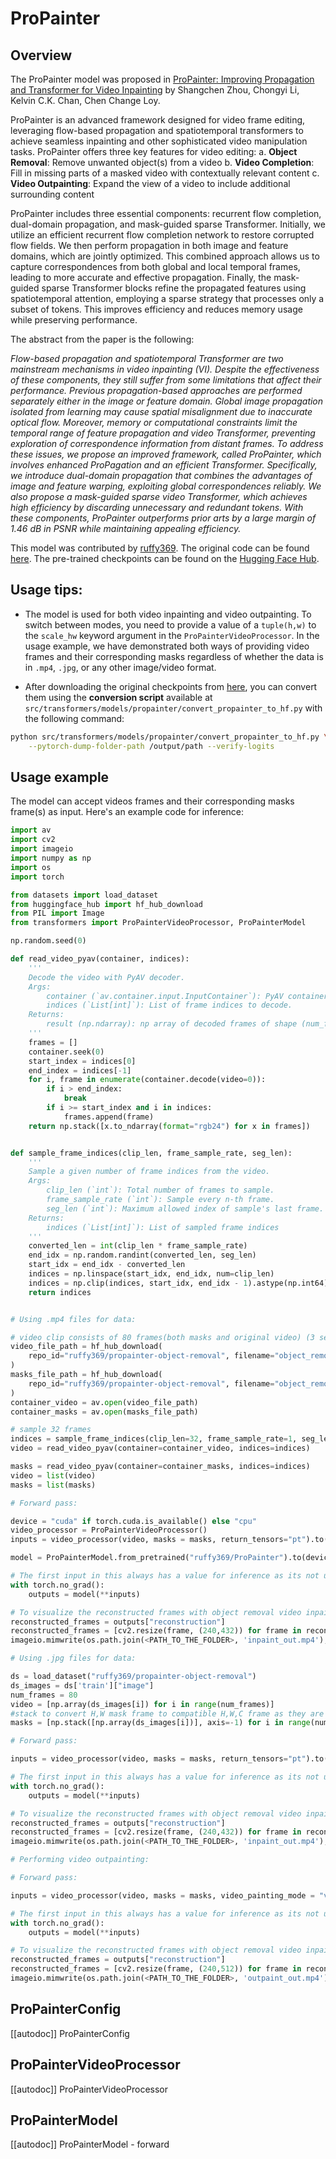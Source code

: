 <!--Copyright 2024 The HuggingFace Team. All rights reserved.

Licensed under the S-Lab License, Version 1.0 (the "License"); you may not use this file except in compliance with
the License. You may obtain a copy of the License at

https://github.com/sczhou/ProPainter/blob/main/LICENSE

Unless required by applicable law or agreed to in writing, software distributed under the License is distributed on
an "AS IS" BASIS, WITHOUT WARRANTIES OR CONDITIONS OF ANY KIND, either express or implied. See the License for the
specific language governing permissions and limitations under the License.

⚠️ Note that this file is in Markdown but contain specific syntax for our doc-builder (similar to MDX) that may not be
rendered properly in your Markdown viewer.

-->

# ProPainter

## Overview

The ProPainter model was proposed in [ProPainter: Improving Propagation and Transformer for Video Inpainting](https://arxiv.org/abs/2309.03897) by Shangchen Zhou, Chongyi Li, Kelvin C.K. Chan, Chen Change Loy.

ProPainter is an advanced framework designed for video frame editing, leveraging flow-based propagation and spatiotemporal transformers to achieve seamless inpainting and other sophisticated video manipulation tasks. ProPainter offers three key features for video editing:
a. **Object Removal**: Remove unwanted object(s) from a video
b. **Video Completion**: Fill in missing parts of a masked video with contextually relevant content
c. **Video Outpainting**: Expand the view of a video to include additional surrounding content

ProPainter includes three essential components: recurrent flow completion, dual-domain propagation, and mask-guided sparse Transformer. Initially, we utilize an efficient recurrent flow completion network to restore corrupted flow fields. We then perform propagation in both image and feature domains, which are jointly optimized. This combined approach allows us to capture correspondences from both global and local temporal frames, leading to more accurate and effective propagation. Finally, the mask-guided sparse Transformer blocks refine the propagated features using spatiotemporal attention, employing a sparse strategy that processes only a subset of tokens. This improves efficiency and reduces memory usage while preserving performance.

The abstract from the paper is the following:

*Flow-based propagation and spatiotemporal Transformer are two mainstream mechanisms in video inpainting (VI). Despite the effectiveness of these components, they still suffer from some limitations that affect their performance. Previous propagation-based approaches are performed separately either in the image or feature domain. Global image propagation isolated from learning may cause spatial misalignment due to inaccurate optical flow. Moreover, memory or computational constraints limit the temporal range of feature propagation and video Transformer, preventing exploration of correspondence information from distant frames. To address these issues, we propose an improved framework, called ProPainter, which involves enhanced ProPagation and an efficient Transformer. Specifically, we introduce dual-domain propagation that combines the advantages of image and feature warping, exploiting global correspondences reliably. We also propose a mask-guided sparse video Transformer, which achieves high efficiency by discarding unnecessary and redundant tokens. With these components, ProPainter outperforms prior arts by a large margin of 1.46 dB in PSNR while maintaining appealing efficiency.*

This model was contributed by [ruffy369](https://huggingface.co/ruffy369). The original code can be found [here](https://github.com/sczhou/ProPainter). The pre-trained checkpoints can be found on the [Hugging Face Hub](https://huggingface.co/models?sort=downloads&search=ruffy369%2Fpropainter).

## Usage tips:

- The model is used for both video inpainting and video outpainting. To switch between modes, you need to provide a value of a `tuple(h,w)` to the `scale_hw` keyword argument in the `ProPainterVideoProcessor`. In the usage example, we have demonstrated both ways of providing video frames and their corresponding masks regardless of whether the data is in `.mp4`, `.jpg`, or any other image/video format.

- After downloading the original checkpoints from [here](https://github.com/sczhou/ProPainter/releases/tag/v0.1.0), you can convert them using the **conversion script** available at
`src/transformers/models/propainter/convert_propainter_to_hf.py` with the following command:

```bash
python src/transformers/models/propainter/convert_propainter_to_hf.py \
    --pytorch-dump-folder-path /output/path --verify-logits
```

## Usage example

The model can accept videos frames and their corresponding masks frame(s) as input. Here's an example code for inference:

```python
import av
import cv2
import imageio
import numpy as np
import os
import torch

from datasets import load_dataset
from huggingface_hub import hf_hub_download
from PIL import Image
from transformers import ProPainterVideoProcessor, ProPainterModel

np.random.seed(0)

def read_video_pyav(container, indices):
    '''
    Decode the video with PyAV decoder.
    Args:
        container (`av.container.input.InputContainer`): PyAV container.
        indices (`List[int]`): List of frame indices to decode.
    Returns:
        result (np.ndarray): np array of decoded frames of shape (num_frames, height, width, 3).
    '''
    frames = []
    container.seek(0)
    start_index = indices[0]
    end_index = indices[-1]
    for i, frame in enumerate(container.decode(video=0)):
        if i > end_index:
            break
        if i >= start_index and i in indices:
            frames.append(frame)
    return np.stack([x.to_ndarray(format="rgb24") for x in frames])


def sample_frame_indices(clip_len, frame_sample_rate, seg_len):
    '''
    Sample a given number of frame indices from the video.
    Args:
        clip_len (`int`): Total number of frames to sample.
        frame_sample_rate (`int`): Sample every n-th frame.
        seg_len (`int`): Maximum allowed index of sample's last frame.
    Returns:
        indices (`List[int]`): List of sampled frame indices
    '''
    converted_len = int(clip_len * frame_sample_rate)
    end_idx = np.random.randint(converted_len, seg_len)
    start_idx = end_idx - converted_len
    indices = np.linspace(start_idx, end_idx, num=clip_len)
    indices = np.clip(indices, start_idx, end_idx - 1).astype(np.int64)
    return indices


# Using .mp4 files for data:

# video clip consists of 80 frames(both masks and original video) (3 seconds at 24 FPS)
video_file_path = hf_hub_download(
    repo_id="ruffy369/propainter-object-removal", filename="object_removal_bmx/bmx.mp4", repo_type="dataset"
)
masks_file_path = hf_hub_download(
    repo_id="ruffy369/propainter-object-removal", filename="object_removal_bmx/bmx_masks.mp4", repo_type="dataset"
)
container_video = av.open(video_file_path)
container_masks = av.open(masks_file_path)

# sample 32 frames
indices = sample_frame_indices(clip_len=32, frame_sample_rate=1, seg_len=container_video.streams.video[0].frames)
video = read_video_pyav(container=container_video, indices=indices)

masks = read_video_pyav(container=container_masks, indices=indices)
video = list(video)
masks = list(masks)

# Forward pass:

device = "cuda" if torch.cuda.is_available() else "cpu"
video_processor = ProPainterVideoProcessor()
inputs = video_processor(video, masks = masks, return_tensors="pt").to(device)

model = ProPainterModel.from_pretrained("ruffy369/ProPainter").to(device)

# The first input in this always has a value for inference as its not utilised during training
with torch.no_grad():
    outputs = model(**inputs)

# To visualize the reconstructed frames with object removal video inpainting:
reconstructed_frames = outputs["reconstruction"]
reconstructed_frames = [cv2.resize(frame, (240,432)) for frame in reconstructed_frames]
imageio.mimwrite(os.path.join(<PATH_TO_THE_FOLDER>, 'inpaint_out.mp4'), reconstructed_frames, fps=24, quality=7)

# Using .jpg files for data:

ds = load_dataset("ruffy369/propainter-object-removal")
ds_images = ds['train']["image"]
num_frames = 80
video = [np.array(ds_images[i]) for i in range(num_frames)]
#stack to convert H,W mask frame to compatible H,W,C frame as they are already in grayscale
masks = [np.stack([np.array(ds_images[i])], axis=-1) for i in range(num_frames, 2*num_frames)]

# Forward pass:

inputs = video_processor(video, masks = masks, return_tensors="pt").to(device)

# The first input in this always has a value for inference as its not utilised during training
with torch.no_grad():
    outputs = model(**inputs)

# To visualize the reconstructed frames with object removal video inpainting:
reconstructed_frames = outputs["reconstruction"]
reconstructed_frames = [cv2.resize(frame, (240,432)) for frame in reconstructed_frames]
imageio.mimwrite(os.path.join(<PATH_TO_THE_FOLDER>, 'inpaint_out.mp4'), reconstructed_frames, fps=24, quality=7)

# Performing video outpainting:

# Forward pass:

inputs = video_processor(video, masks = masks, video_painting_mode = "video_outpainting", scale_hw = (1.0,1.2), return_tensors="pt").to(device)

# The first input in this always has a value for inference as its not utilised during training
with torch.no_grad():
    outputs = model(**inputs)

# To visualize the reconstructed frames with object removal video inpainting:
reconstructed_frames = outputs["reconstruction"]
reconstructed_frames = [cv2.resize(frame, (240,512)) for frame in reconstructed_frames]
imageio.mimwrite(os.path.join(<PATH_TO_THE_FOLDER>, 'outpaint_out.mp4'), reconstructed_frames, fps=24, quality=7)
```


## ProPainterConfig

[[autodoc]] ProPainterConfig

## ProPainterVideoProcessor

[[autodoc]] ProPainterVideoProcessor

## ProPainterModel

[[autodoc]] ProPainterModel
    - forward
